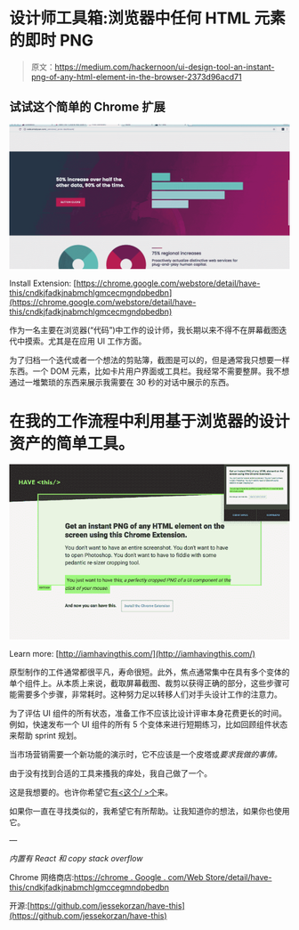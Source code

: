 # 设计师工具箱:浏览器中任何 HTML 元素的即时 PNG

> 原文：<https://medium.com/hackernoon/ui-design-tool-an-instant-png-of-any-html-element-in-the-browser-2373d96acd71>

## 试试这个简单的 Chrome 扩展

![](img/de3d8670181e5e1b3d5d21021b294faa.png)

Install Extension: [https://chrome.google.com/webstore/detail/have-this/cndkjfadkjnabmchlgmcecmgndpbedbn](https://chrome.google.com/webstore/detail/have-this/cndkjfadkjnabmchlgmcecmgndpbedbn)

作为一名主要在浏览器(“代码”)中工作的设计师，我长期以来不得不在屏幕截图迭代中摸索。尤其是在应用 UI 工作方面。

为了归档一个迭代或者一个想法的剪贴簿，截图是可以的，但是通常我只想要一样东西。一个 DOM 元素，比如卡片用户界面或工具栏。我经常不需要整屏。我不想通过一堆繁琐的东西来展示我需要在 30 秒的对话中展示的东西。

# **在我的工作流程中利用基于浏览器的设计资产的简单工具。**

![](img/a6d70b8e8dc42f4dd15203e1902fe19b.png)

Learn more: [http://iamhavingthis.com/](http://iamhavingthis.com/)

原型制作的工件通常都很平凡，寿命很短。此外，焦点通常集中在具有多个变体的单个组件上。从本质上来说，截取屏幕截图、裁剪以获得正确的部分，这些步骤可能需要多个步骤，非常耗时。这种努力足以转移人们对手头设计工作的注意力。

为了评估 UI 组件的所有状态，准备工作不应该比设计评审本身花费更长的时间。例如，快速发布一个 UI 组件的所有 5 个变体来进行短期练习，比如回顾组件状态来帮助 sprint 规划。

当市场营销需要一个新功能的演示时，它不应该是一个皮塔或*要求我做的事情。*

由于没有找到合适的工具来搔我的痒处，我自己做了一个。

这是我想要的。也许你希望它[有<这个/ >个](http://iamhavingthis.com/)来。

如果你一直在寻找类似的，我希望它有所帮助。让我知道你的想法，如果你也使用它。

—

*内置有 React 和 copy stack overflow*

Chrome 网络商店:[https://chrome . Google . com/Web Store/detail/have-this/cndkjfadkjnabmchlgmccegmndpbedbn](https://chrome.google.com/webstore/detail/have-this/cndkjfadkjnabmchlgmcecmgndpbedbn)

开源:[https://github.com/jessekorzan/have-this](https://github.com/jessekorzan/have-this)
